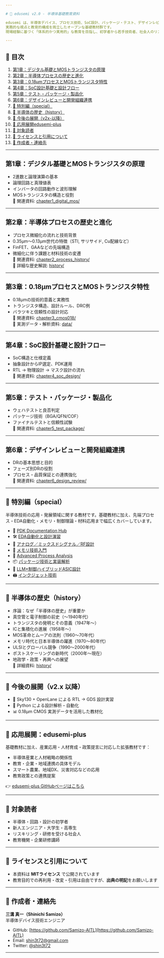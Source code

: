 ```yaml
---

# 📘 edusemi v2.0 - 半導体基礎教育資料

edusemi は、半導体デバイス、プロセス技術、SoC設計、パッケージ・テスト、デザインレビューまで、  
実務的な視点と教育的構成を両立したオープンな基礎教材群です。  
現場経験に基づく「体系的かつ実用的」な教育を目指し、初学者から若手技術者、社会人のリスキリングまで幅広く活用できます。

---
```


## 📑 目次

1. [第1章：デジタル基礎とMOSトランジスタの原理](#第1章デジタル基礎とmosトランジスタの原理)  
2. [第2章：半導体プロセスの歴史と進化](#第2章半導体プロセスの歴史と進化)  
3. [第3章：0.18μmプロセスとMOSトランジスタ特性](#第3章018μmプロセスとmosトランジスタ特性)  
4. [第4章：SoC設計基礎と設計フロー](#第4章soc設計基礎と設計フロー)  
5. [第5章：テスト・パッケージ・製品化](#第5章テストパッケージ製品化)  
6. [第6章：デザインレビューと開発組織連携](#第6章デザインレビューと開発組織連携)  
7. [🌟 特別編（special）](#-特別編special)  
8. [📜 半導体の歴史（history）](#-半導体の歴史history)  
9. [🧭 今後の展開（v2x-以降）](#-今後の展開v2x-以降)  
10. [🧩 応用展開edusemi-plus](#-応用展開edusemi-plus)  
11. [🎯 対象読者](#-対象読者)  
12. [📝 ライセンスと引用について](#-ライセンスと引用について)  
13. [👤 作成者・連絡先](#-作成者連絡先)
    
---

## 第1章：デジタル基礎とMOSトランジスタの原理

- 2進数と論理演算の基本  
- 論理回路と真理値表  
- インバータの回路動作と波形理解  
- MOSトランジスタの構造と役割  
🔗 関連資料: [chapter1_digital_mos/](chapter1_digital_mos/)

---

## 第2章：半導体プロセスの歴史と進化

- プロセス微細化の流れと技術背景  
- 0.35μm〜0.13μm世代の特徴（STI, サリサイド, Cu配線など）  
- FinFET、GAAなどの先端構造  
- 微細化に伴う課題と材料技術の変遷  
🔗 関連資料: [chapter2_process_history/](chapter2_process_history/)  
🔗 詳細な歴史解説: [history/](history/)

---

## 第3章：0.18μmプロセスとMOSトランジスタ特性

- 0.18μmの技術的意義と実務性  
- トランジスタ構造、設計ルール、DRC例  
- バラツキと信頼性の設計対応  
🔗 関連資料: [chapter3_cmos018/](chapter3_cmos018/)  
🔗 実測データ・解析資料: [data/](chapter3_cmos018/data/)

---

## 第4章：SoC設計基礎と設計フロー

- SoC構造と仕様定義  
- 抽象設計からIP選定、PDK運用  
- RTL → 物理設計 → マスク設計の流れ  
🔗 関連資料: [chapter4_soc_design/](chapter4_soc_design/)

---

## 第5章：テスト・パッケージ・製品化

- ウェハテストと良否判定  
- パッケージ技術（BGA/QFN/COF）  
- ファイナルテストと信頼性試験  
🔗 関連資料: [chapter5_test_package/](chapter5_test_package/)

---

## 第6章：デザインレビューと開発組織連携

- DRの基本思想と目的  
- フェーズ別DRの役割  
- プロセス・品質保証との連携強化  
🔗 関連資料: [chapter6_design_review/](chapter6_design_review/)

---

## 🌟 特別編（special）

半導体技術の応用・発展領域に関する教材です。基礎教材に加え、先端プロセス・EDA自動化・メモリ・制御理論・材料応用まで幅広くカバーしています。

- 🔧 [PDK Documentation Hub](special/pdk/)  
- 🛠️ [EDA自動化と設計演習](special/eda/)  
- 📡 [アナログ／ミックスドシグナル／RF設計](special/ams/)  
- 💾 [メモリ技術入門](special/memory/)  
- 🧪 [Advanced Process Analysis](special/advanced_process/)  
- 📦 [パッケージ技術と実装解析](special/package/)  
- 🧠 [LLM×制御ハイブリッドASIC設計](special/llm_control_asic/)  
- 🖨️ [インクジェット技術](special/inkjet/)

---

## 📜 半導体の歴史（history）

- 序論：なぜ「半導体の歴史」が重要か  
- 真空管と電子制御の前史（〜1940年代）  
- トランジスタの発明とその意義（1947年〜）  
- ICと集積化の進展（1958年〜）  
- MOS革命とムーアの法則（1960〜70年代）  
- メモリ時代と日本半導体の躍進（1970〜80年代）  
- ULSIとグローバル競争（1990〜2000年代）  
- ポストスケーリングの新時代（2000年〜現在）  
- 地政学・政策・再興への展望  
🔗 詳細資料: [history/](history/)

---

## 🧭 今後の展開（v2.x 以降）

- 🔁 Sky130 + OpenLane による RTL → GDS 設計実習  
- 🐍 Python による設計解析・自動化  
- 📊 0.18µm CMOS 実測データを活用した教材化  

---

## 🧩 応用展開：edusemi-plus

基礎教材に加え、産業応用・人材育成・政策提言に対応した拡張教材です：

- 半導体産業と人材戦略の関係性  
- 教育・企業・地域連携の具体モデル  
- スマート農業、地域DX、災害対応などの応用  
- 教育政策との連携提案  

👉 [edusemi-plus GitHubページはこちら](https://github.com/Samizo-AITL/edusemi-plus)

---

## 🎯 対象読者

- 半導体・回路・設計の初学者  
- 新人エンジニア・大学生・高専生  
- リスキリング・研修を受ける社会人  
- 教育機関・企業研修講師

---

## 📝 ライセンスと引用について

- 本資料は **MITライセンス** で公開されています  
- 教育目的での再利用・改変・引用は自由ですが、**出典の明記**をお願いします

---

## 👤 作成者・連絡先

**三溝 真一（Shinichi Samizo）**  
半導体デバイス技術エンジニア

- GitHub: [https://github.com/Samizo-AITL](https://github.com/Samizo-AITL)  
- Email: shin3t72@gmail.com  
- Twitter: [@shin3t72](https://twitter.com/shin3t72)

---

